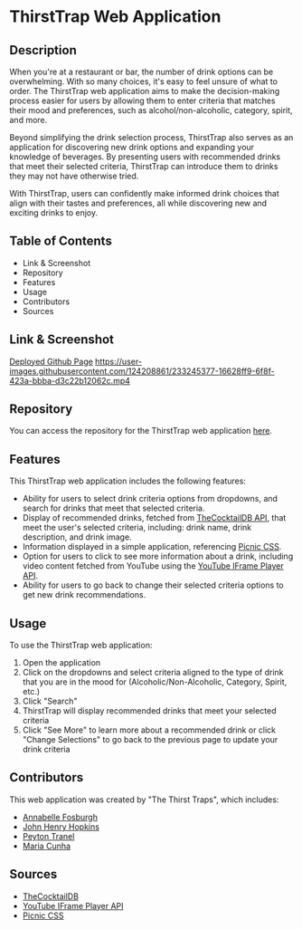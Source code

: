 # ThirstTrap Web Application

## Description

When you're at a restaurant or bar, the number of drink options can be overwhelming. With so many choices, it's easy to feel unsure of what to order. The ThirstTrap web application aims to make the decision-making process easier for users by allowing them to enter criteria that matches their mood and preferences, such as alcohol/non-alcoholic, category, spirit, and more.

Beyond simplifying the drink selection process, ThirstTrap also serves as an application for discovering new drink options and expanding your knowledge of beverages. By presenting users with recommended drinks that meet their selected criteria, ThirstTrap can introduce them to drinks they may not have otherwise tried.

With ThirstTrap, users can confidently make informed drink choices that align with their tastes and preferences, all while discovering new and exciting drinks to enjoy.

## Table of Contents
* Link & Screenshot
* Repository
* Features
* Usage
* Contributors
* Sources

## Link & Screenshot
 <a href="https://annabellefosburgh.github.io/heavy-dolphin/">Deployed Github Page</a>
 https://user-images.githubusercontent.com/124208861/233245377-16628ff9-6f8f-423a-bbba-d3c22b12062c.mp4



## Repository
You can access the repository for the ThirstTrap web application <a href="https://github.com/annabellefosburgh/heavy-dolphin">here</a>.

## Features
This ThirstTrap web application includes the following features:
* Ability for users to select drink criteria options from dropdowns, and search for drinks that meet that selected criteria.
* Display of recommended drinks, fetched from <a href="https://www.thecocktaildb.com/"> TheCocktailDB API</a>, that meet the user's selected criteria, including: drink name, drink description, and drink image.
* Information displayed in a simple application, referencing <a href="https://picnicss.com/">Picnic CSS</a>.
* Option for users to click to see more information about a drink, including video content fetched from YouTube using the <a href="https://developers.google.com/youtube/iframe_api_reference">YouTube IFrame Player API</a>.
* Ability for users to go back to change their selected criteria options to get new drink recommendations.

## Usage
To use the ThirstTrap web application:
1. Open the application
2. Click on the dropdowns and select criteria aligned to the type of drink that you are in the mood for (Alcoholic/Non-Alcoholic, Category, Spirit, etc.)
3. Click "Search"
4. ThirstTrap will display recommended drinks that meet your selected criteria
5. Click "See More" to learn more about a recommended drink or click "Change Selections" to go back to the previous page to update your drink criteria

## Contributors
This web application was created by "The Thirst Traps", which includes:
* <a href="https://github.com/annabellefosburgh">Annabelle Fosburgh</a>
* <a href="https://github.com/jhhopkins13">John Henry Hopkins</a>
* <a href="https://github.com/pjt3232">Peyton Tranel</a>
* <a href="https://github.com/MCunha17">Maria Cunha</a>

## Sources
* <a href="https://www.thecocktaildb.com/">TheCocktailDB</a>
* <a href="https://developers.google.com/youtube/iframe_api_reference">YouTube IFrame Player API</a>
* <a href="https://picnicss.com/">Picnic CSS</a>

